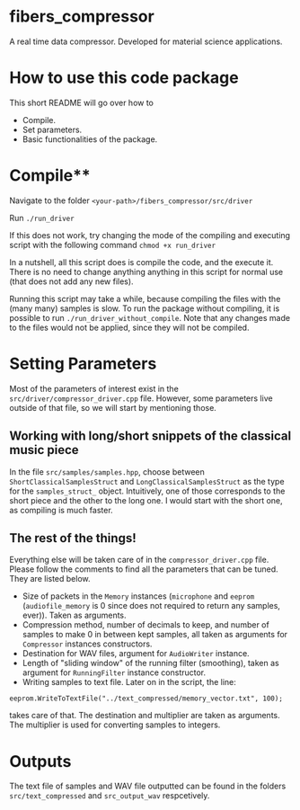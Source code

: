 # fibers_compressor
A real time data compressor. Developed for material science applications.

# How to use this code package

This short README will go over how to  

* Compile.
* Set parameters.
* Basic functionalities of the package.

# Compile**

Navigate to the folder ```<your-path>/fibers_compressor/src/driver```

Run ```./run_driver```

If this does not work, try changing the mode of the compiling and executing script with the following command ```chmod +x run_driver```


In a nutshell, all this script does is compile the code, and the execute it. There is no need to change anything anything in this script for normal use (that does not add any new files).

Running this script may take a while, because compiling the files with the (many many) samples is slow. To run the package without compiling, it is possible to run `./run_driver_without_compile`. Note that any changes made to the files would not be applied, since they will not be compiled.

# Setting Parameters

Most of the parameters of interest exist in the `src/driver/compressor_driver.cpp` file. However, some parameters live outside of that file, so we will start by mentioning those.

## Working with long/short snippets of the classical music piece

In the file `src/samples/samples.hpp`, choose between `ShortClassicalSamplesStruct` and `LongClassicalSamplesStruct` as the type for the `samples_struct_` object. Intuitively, one of those corresponds to the short piece and the other to the long one. I would start with the short one, as compiling is much faster.

## The rest of the things!
Everything else will be taken care of in the `compressor_driver.cpp` file. Please follow the comments to find all the parameters that can be tuned. They are listed below.

* Size of packets in the `Memory` instances (`microphone` and `eeprom` (`audiofile_memory` is 0 since does not required to return any samples, ever)). Taken as arguments.
* Compression method, number of decimals to keep, and number of samples to make 0 in between kept samples, all taken as arguments for `Compressor` instances constructors.
* Destination for WAV files, argument for `AudioWriter` instance.
* Length of "sliding window" of the running filter (smoothing), taken as argument for `RunningFilter` instance constructor.
* Writing samples to text file. Later on in the script, the line:

`eeprom.WriteToTextFile("../text_compressed/memory_vector.txt", 100);`

takes care of that. The destination and multiplier are taken as arguments. The multiplier is used for converting samples to integers.

# Outputs

The text file of samples and WAV file outputted can be found in the folders `src/text_compressed` and `src_output_wav` respcetively.
